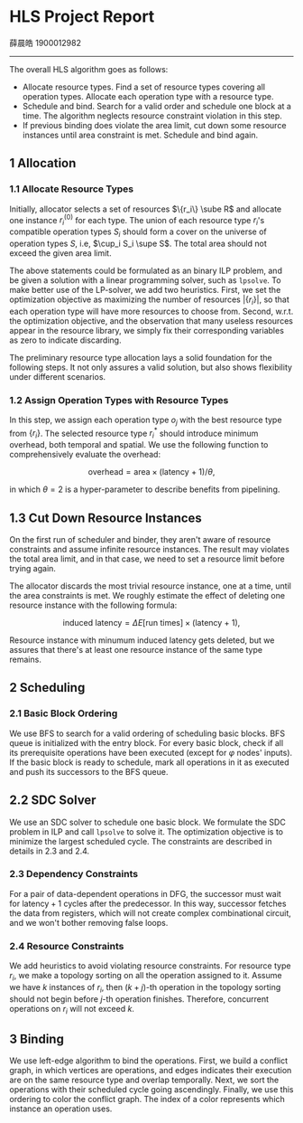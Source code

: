 # HLS Project Report

薛晨皓
1900012982

---

The overall HLS algorithm goes as follows:

- Allocate resource types.
  Find a set of resource types covering all operation types.
  Allocate each operation type with a resource type.
- Schedule and bind.
  Search for a valid order and schedule one block at a time.
  The algorithm neglects resource constraint violation in this step.
- If previous binding does violate the area limit, cut down some resource
  instances until area constraint is met. Schedule and bind again.

## 1 Allocation

### 1.1 Allocate Resource Types

Initially, allocator selects a set of resources $\{r_i\} \sube R$ and allocate
one instance $r_i^{(0)}$ for each type.
The union of each resource type $r_i$'s compatible operation types $S_i$
should form a cover on the universe of operation types $S$,
 i.e, $\cup_i S_i \supe S$.
The total area should not exceed the given area limit.

The above statements could be formulated as an binary ILP problem, and be given
a solution with a linear programming solver, such as `lpsolve`.
To make better use of the LP-solver, we add two heuristics.
First, we set the optimization objective as maximizing the number of resources
$|\{ r_i\}|$, so that each operation type will have more resources to choose
from.
Second, w.r.t. the optimization objective, and the observation that
many useless resources appear in the resource library,
we simply fix their corresponding variables as zero to indicate discarding.

The preliminary resource type allocation lays a solid foundation
for the following steps.
It not only assures a valid solution,
but also shows flexibility under different scenarios.

### 1.2 Assign Operation Types with Resource Types

In this step, we assign each operation type $o_j$ with the best resource type
from $\{r_i\}$.
The selected resource type $r_i^*$ should introduce minimum overhead,
both temporal and spatial.
We use the following function to comprehensively
evaluate the overhead:

$$
\text{overhead} = \text{area} \times (\text{latency + 1}) / \theta,
$$

in which $\theta=2$ is a hyper-parameter to describe benefits from pipelining.

## 1.3 Cut Down Resource Instances

On the first run of scheduler and binder, they aren't aware of resource
constraints and assume infinite resource instances.
The result may violates the total area limit, and in that case,
we need to set a resource limit before trying again.

The allocator discards the most trivial resource instance, one at a time,
until the area constraints is met.
We roughly estimate the effect of deleting one resource instance with
the following formula:

$$
\text{induced latency} = \Delta E[\text{run times}] \times (\text{latency + 1}),
$$

Resource instance with minumum induced latency gets deleted, but we assures
that there's at least one resource instance of the same type remains.

## 2 Scheduling

### 2.1 Basic Block Ordering

We use BFS to search for a valid ordering of scheduling basic blocks.
BFS queue is initialized with the entry block.
For every basic block, check if all its prerequisite operations have been
executed (except for $\varphi$ nodes' inputs).
If the basic block is ready to schedule, mark all operations in it
as executed and push its successors to the BFS queue.

## 2.2 SDC Solver

We use an SDC solver to schedule one basic block.
We formulate the SDC problem in ILP and call `lpsolve` to solve it.
The optimization objective is to minimize the largest scheduled cycle.
The constraints are described in details in 2.3 and 2.4.

### 2.3 Dependency Constraints

For a pair of data-dependent operations in DFG, the successor must wait for
$\text{latency} + 1$ cycles after the predecessor.
In this way, successor fetches the data from registers,
which will not create complex combinational circuit,
and we won't bother removing false loops.

### 2.4 Resource Constraints

We add heuristics to avoid violating resource constraints.
For resource type $r_i$, we make a topology sorting on all the operation
assigned to it.
Assume we have $k$ instances of $r_i$, then $(k+j)$-th operation in the
topology sorting should not begin before $j$-th operation finishes.
Therefore, concurrent operations on $r_i$ will not exceed $k$.

## 3 Binding

We use left-edge algorithm to bind the operations.
First, we build a conflict graph, in which vertices are operations,
and edges indicates their execution are on the same resource type and
overlap temporally.
Next, we sort the operations with their scheduled cycle going ascendingly.
Finally, we use this ordering to color the conflict graph.
The index of a color represents which instance an operation uses.
